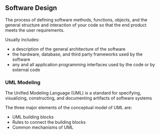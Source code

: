 ## Software Design
The process of defining software methods, functions, objects, and the general structure and interaction of your code so that the end product meets the user requirements.

Usually includes:
* a description of the general architecture of the software
* the hardware, database, and third party frameworks used by the software
* any and all application programming interfaces used by the code or by external code

### UML Modeling
The Unified Modeling Language (UML) is a standard for specifying, visualizing, constructing, and documenting artifacts of software systems

The three major elements of the conceptual model of UML are:
* UML building blocks
* Rules to connect the building blocks
* Common mechanisms of UML
